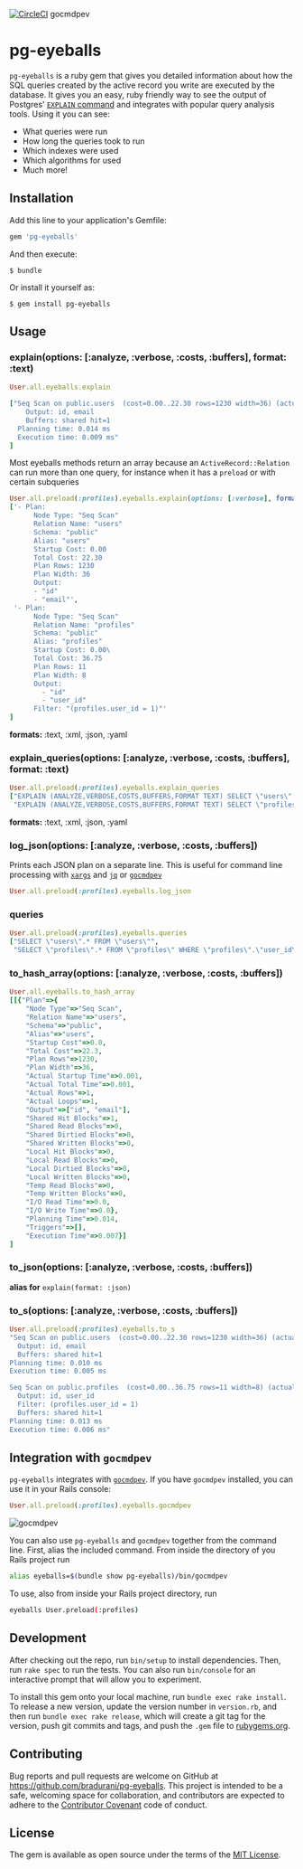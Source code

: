[![CircleCI](https://circleci.com/gh/bradurani/pg-eyeballs.svg?style=svg)](https://circleci.com/gh/bradurani/pg-eyeballs)
gocmdpev
# pg-eyeballs

`pg-eyeballs` is a ruby gem that gives you detailed information about how the
SQL queries created by the active record you write are executed by the database.
It gives you an easy, ruby friendly way to see the output of Postgres'
[`EXPLAIN` command](https://www.postgresql.org/docs/9.4/static/using-explain.html) and integrates with popular query analysis tools. Using it you can see:
- What queries were run
- How long the queries took to run
- Which indexes were used
- Which algorithms for used
- Much more!


## Installation

Add this line to your application's Gemfile:

```ruby
gem 'pg-eyeballs'
```

And then execute:

    $ bundle

Or install it yourself as:

    $ gem install pg-eyeballs

## Usage

### explain(options: [:analyze, :verbose, :costs, :buffers], format: :text)

```ruby
User.all.eyeballs.explain

["Seq Scan on public.users  (cost=0.00..22.30 rows=1230 width=36) (actual time=0.002..0.002 rows=1 loops=1)
    Output: id, email
    Buffers: shared hit=1
  Planning time: 0.014 ms
  Execution time: 0.009 ms"
]
```
Most eyeballs methods return an array because an `ActiveRecord::Relation` can run
more than one query, for instance when it has a `preload` or with certain
subqueries
```ruby
User.all.preload(:profiles).eyeballs.explain(options: [:verbose], format: :yaml)
['- Plan: 
      Node Type: "Seq Scan"
      Relation Name: "users"
      Schema: "public"
      Alias: "users"
      Startup Cost: 0.00
      Total Cost: 22.30
      Plan Rows: 1230
      Plan Width: 36
      Output: 
      - "id"
      - "email"', 
 '- Plan:     
      Node Type: "Seq Scan"
      Relation Name: "profiles"
      Schema: "public"
      Alias: "profiles"
      Startup Cost: 0.00\
      Total Cost: 36.75
      Plan Rows: 11
      Plan Width: 8
      Output: 
        - "id"
        - "user_id"
      Filter: "(profiles.user_id = 1)"'
]
```
**formats:** :text, :xml, :json, :yaml

### explain_queries(options: [:analyze, :verbose, :costs, :buffers], format: :text)
```ruby
User.all.preload(:profiles).eyeballs.explain_queries
["EXPLAIN (ANALYZE,VERBOSE,COSTS,BUFFERS,FORMAT TEXT) SELECT \"users\".* FROM \"users\"",
 "EXPLAIN (ANALYZE,VERBOSE,COSTS,BUFFERS,FORMAT TEXT) SELECT \"profiles\".* FROM \"profiles\" WHERE \"profiles\".\"user_id\" IN (1)"]
 ```
**formats:** :text, :xml, :json, :yaml

### log_json(options: [:analyze, :verbose, :costs, :buffers])
Prints each JSON plan on a separate line. This is useful for command line
processing with [`xargs`](https://linux.die.net/man/1/xargs) and [`jq`](https://stedolan.github.io/jq/) or
[`gocmdpev`](https://github.com/simon-engledew/gocmdpev)
```ruby
User.all.preload(:profiles).eyeballs.log_json
```

### queries
```ruby
User.all.preload(:profiles).eyeballs.queries
["SELECT \"users\".* FROM \"users\"",
 "SELECT \"profiles\".* FROM \"profiles\" WHERE \"profiles\".\"user_id\" IN (1)"]
 ```

### to_hash_array(options: [:analyze, :verbose, :costs, :buffers])
```ruby
User.all.eyeballs.to_hash_array
[[{"Plan"=>{
    "Node Type"=>"Seq Scan",
    "Relation Name"=>"users",
    "Schema"=>"public",
    "Alias"=>"users",
    "Startup Cost"=>0.0,
    "Total Cost"=>22.3,
    "Plan Rows"=>1230,
    "Plan Width"=>36,
    "Actual Startup Time"=>0.001,
    "Actual Total Time"=>0.001,
    "Actual Rows"=>1,
    "Actual Loops"=>1,
    "Output"=>["id", "email"],
    "Shared Hit Blocks"=>1,
    "Shared Read Blocks"=>0,
    "Shared Dirtied Blocks"=>0,
    "Shared Written Blocks"=>0,
    "Local Hit Blocks"=>0,
    "Local Read Blocks"=>0,
    "Local Dirtied Blocks"=>0,
    "Local Written Blocks"=>0,
    "Temp Read Blocks"=>0,
    "Temp Written Blocks"=>0,
    "I/O Read Time"=>0.0,
    "I/O Write Time"=>0.0},
    "Planning Time"=>0.014,
    "Triggers"=>[],
    "Execution Time"=>0.007}]
]
```

### to_json(options: [:analyze, :verbose, :costs, :buffers])
**alias for** `explain(format: :json)`

### to_s(options: [:analyze, :verbose, :costs, :buffers])

```ruby
User.all.preload(:profiles).eyeballs.to_s
"Seq Scan on public.users  (cost=0.00..22.30 rows=1230 width=36) (actual time=0.001..0.002 rows=1 loops=1)
  Output: id, email
  Buffers: shared hit=1
Planning time: 0.010 ms
Execution time: 0.005 ms

Seq Scan on public.profiles  (cost=0.00..36.75 rows=11 width=8) (actual time=0.002..0.002 rows=1 loops=1)
  Output: id, user_id
  Filter: (profiles.user_id = 1)
  Buffers: shared hit=1
Planning time: 0.013 ms
Execution time: 0.006 ms"
```

## Integration with `gocmdpev`

`pg-eyeballs` integrates with
[`gocmdpev`](https://github.com/simon-engledew/gocmdpev). If you have `gocmdpev`
installed, you can use it in your Rails console:
```ruby
User.all.preload(:profiles).eyeballs.gocmdpev
```

![gocmdpev](https://raw.githubusercontent.com/bradurani/pg-eyeballs/master/gocmdpev.png "Using
gocmdpev in the Rails console")

You can also use `pg-eyeballs` and `gocmdpev` together from the command line.
First, alias the included command. From inside the directory of you Rails
project run
```bash
alias eyeballs=$(bundle show pg-eyeballs)/bin/gocmdpev
```
To use, also from inside your Rails project directory, run
```bash
eyeballs User.preload(:profiles)
```

## Development

After checking out the repo, run `bin/setup` to install dependencies. Then, run `rake spec` to run the tests. You can also run `bin/console` for an interactive prompt that will allow you to experiment.

To install this gem onto your local machine, run `bundle exec rake install`. To release a new version, update the version number in `version.rb`, and then run `bundle exec rake release`, which will create a git tag for the version, push git commits and tags, and push the `.gem` file to [rubygems.org](https://rubygems.org).

## Contributing

Bug reports and pull requests are welcome on GitHub at https://github.com/bradurani/pg-eyeballs. This project is intended to be a safe, welcoming space for collaboration, and contributors are expected to adhere to the [Contributor Covenant](http://contributor-covenant.org) code of conduct.


## License

The gem is available as open source under the terms of the [MIT License](http://opensource.org/licenses/MIT).

